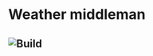 # Weather middleman

![Build](https://travis-ci.org/mihaiiftode/weather-middleman.svg?branch=master)
---